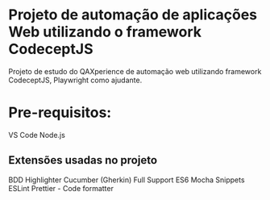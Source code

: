 # Projeto de automação de aplicações Web utilizando o framework CodeceptJS

Projeto de estudo do QAXperience de automação web utilizando framework CodeceptJS, Playwright como ajudante.

# Pre-requisitos:

VS Code
Node.js

## Extensões usadas no projeto

BDD Highlighter
Cucumber (Gherkin) Full Support
ES6 Mocha Snippets
ESLint
Prettier - Code formatter